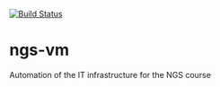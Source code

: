 [![Build Status](https://travis-ci.org/wac-ngs-training/ngs-vm.svg?branch=master)](https://travis-ci.org/wac-ngs-training/ngs-vm)
<br />
# ngs-vm
Automation of the IT infrastructure for the NGS course
